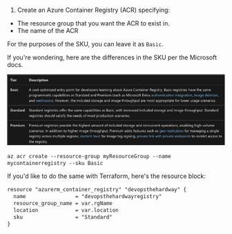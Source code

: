 1. Create an Azure Container Registry (ACR) specifying:
- The resource group that you want the ACR to exist in.
- The name of the ACR

For the purposes of the SKU, you can leave it as `Basic`.

If you're wondering, here are the differences in the SKU per the Microsoft docs.

![](../images/sku.png)

```
az acr create --resource-group myResourceGroup --name mycontainerregistry --sku Basic
```

If you'd like to do the same with Terraform, here's the resource block:

```
resource "azurerm_container_registry" "devopsthehardway" {
  name                = "devopsthehardwayregistry"
  resource_group_name = var.rgName
  location            = var.location
  sku                 = "Standard"
}
```